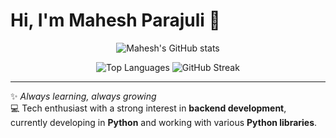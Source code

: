 # Hi, I'm Mahesh Parajuli 👋

<p align="center">
  <img alt="Mahesh's GitHub stats" src="https://github-readme-stats.vercel.app/api?username=maheshparajuli&show_icons=true&theme=dark" />
</p>

<p align="center">
  <img alt="Top Languages" src="https://github-readme-stats.vercel.app/api/top-langs/?username=maheshparajuli&layout=compact&theme=dark&langs_count=8" />
  <img alt="GitHub Streak" src="https://streak-stats.demolab.com?user=maheshparajuli&theme=dark" />
</p>



---

✨ *Always learning, always growing*  
💻 Tech enthusiast with a strong interest in **backend development**, currently developing in **Python** and working with various **Python libraries**.
